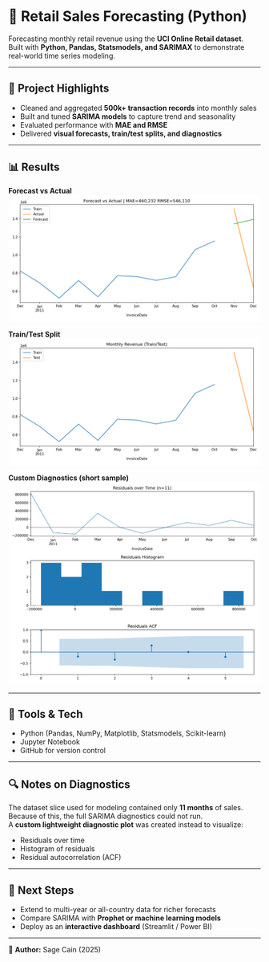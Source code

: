 # 🛒 Retail Sales Forecasting (Python)

Forecasting monthly retail revenue using the **UCI Online Retail dataset**.  
Built with **Python, Pandas, Statsmodels, and SARIMAX** to demonstrate real-world time series modeling.

---

## 🔑 Project Highlights
- Cleaned and aggregated **500k+ transaction records** into monthly sales  
- Built and tuned **SARIMA models** to capture trend and seasonality  
- Evaluated performance with **MAE and RMSE**  
- Delivered **visual forecasts, train/test splits, and diagnostics**  

---

## 📊 Results

**Forecast vs Actual**  
![Forecast](results/monthly_sales.png)

**Train/Test Split**  
![Train/Test](results/train_test_plot.png)

**Custom Diagnostics (short sample)**  
![Diagnostics](results/custom_diagnostics.png)

---

## 🧰 Tools & Tech
- Python (Pandas, NumPy, Matplotlib, Statsmodels, Scikit-learn)  
- Jupyter Notebook  
- GitHub for version control  

---

## 🔍 Notes on Diagnostics
The dataset slice used for modeling contained only **11 months** of sales.  
Because of this, the full SARIMA diagnostics could not run.  
A **custom lightweight diagnostic plot** was created instead to visualize:  
- Residuals over time  
- Histogram of residuals  
- Residual autocorrelation (ACF)  

---

## 🚀 Next Steps
- Extend to multi-year or all-country data for richer forecasts  
- Compare SARIMA with **Prophet or machine learning models**  
- Deploy as an **interactive dashboard** (Streamlit / Power BI)  

---

👤 **Author:** Sage Cain (2025)
